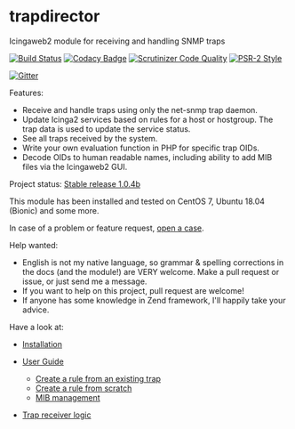 # trapdirector
Icingaweb2 module for receiving and handling SNMP traps

[![Build Status](https://travis-ci.org/patrickpr/trapdirector.svg?branch=master)](https://travis-ci.org/patrickpr/trapdirector) [![Codacy Badge](https://api.codacy.com/project/badge/Grade/cc87e39440bc434bb5724bece6b5fcbc)](https://www.codacy.com/manual/patrick_34/trapdirector?utm_source=github.com&amp;utm_medium=referral&amp;utm_content=patrickpr/trapdirector&amp;utm_campaign=Badge_Grade) [![Scrutinizer Code Quality](https://scrutinizer-ci.com/g/patrickpr/trapdirector/badges/quality-score.png?b=master)](https://scrutinizer-ci.com/g/patrickpr/trapdirector/?branch=master) [![PSR-2 Style](https://github.styleci.io/repos/164436083/shield)](https://github.styleci.io/repos/164436083)

[![Gitter](https://badges.gitter.im/trapdirector/community.svg)](https://gitter.im/trapdirector/community?utm_source=badge&utm_medium=badge&utm_campaign=pr-badge) 

Features: 

-  Receive and handle traps using only the net-snmp trap daemon.
-  Update Icinga2 services based on rules for a host or hostgroup. The trap data is used to update the service status.
-  See all traps received by the system.
-  Write your own evaluation function in PHP for specific trap OIDs.
-  Decode OIDs to human readable names, including ability to add MIB files via the Icingaweb2 GUI.

Project status: [Stable release 1.0.4b](https://github.com/patrickpr/trapdirector/releases)

This module has been installed and tested on CentOS 7, Ubuntu 18.04 (Bionic) and some more.

In case of a problem or feature request, [open a case](https://github.com/patrickpr/trapdirector/issues/new/choose).

Help wanted: 

-  English is not my native language, so grammar & spelling corrections in the docs (and the module!) are VERY welcome. Make a pull request or issue, or just send me a message.
-  If you want to help on this project, pull request are welcome!
-  If anyone has some knowledge in Zend framework, I'll happily take your advice. 

Have a look at: 

-  [Installation](docs/01-install.md)

-  [User Guide](docs/02-userguide.md)
	-  [Create a rule from an existing trap](docs/05-traps.md)
	-  [Create a rule from scratch](docs/10-createrule.md)
	-  [MIB management](docs/15-mib.md)

-  [Trap receiver logic](docs/20-receiver-logic.md)
